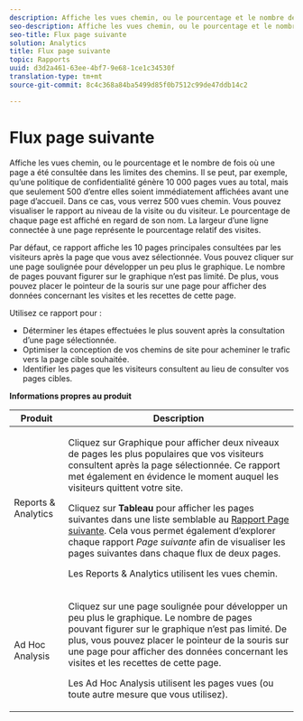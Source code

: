 ```yaml
---
description: Affiche les vues chemin, ou le pourcentage et le nombre de fois où une page a été consultée dans les limites des chemins. Il se peut, par exemple, qu’une politique de confidentialité génère 10 000 pages vues au total, mais que seulement 500 d’entre elles soient immédiatement affichées avant une page d’accueil. Dans ce cas, vous verrez 500 vues chemin. Vous pouvez visualiser le rapport au niveau de la visite ou du visiteur. Le pourcentage de chaque page est affiché en regard de son nom. La largeur d’une ligne connectée à une page représente le pourcentage relatif des visites.
seo-description: Affiche les vues chemin, ou le pourcentage et le nombre de fois où une page a été consultée dans les limites des chemins. Il se peut, par exemple, qu’une politique de confidentialité génère 10 000 pages vues au total, mais que seulement 500 d’entre elles soient immédiatement affichées avant une page d’accueil. Dans ce cas, vous verrez 500 vues chemin. Vous pouvez visualiser le rapport au niveau de la visite ou du visiteur. Le pourcentage de chaque page est affiché en regard de son nom. La largeur d’une ligne connectée à une page représente le pourcentage relatif des visites.
seo-title: Flux page suivante
solution: Analytics
title: Flux page suivante
topic: Rapports
uuid: d3d2a461-63ee-4bf7-9e68-1ce1c34530f
translation-type: tm+mt
source-git-commit: 8c4c368a84ba5499d85f0b7512c99de47ddb14c2

---
```



# Flux page suivante

Affiche les vues chemin, ou le pourcentage et le nombre de fois où une page a été consultée dans les limites des chemins. Il se peut, par exemple, qu’une politique de confidentialité génère 10 000 pages vues au total, mais que seulement 500 d’entre elles soient immédiatement affichées avant une page d’accueil. Dans ce cas, vous verrez 500 vues chemin. Vous pouvez visualiser le rapport au niveau de la visite ou du visiteur. Le pourcentage de chaque page est affiché en regard de son nom. La largeur d’une ligne connectée à une page représente le pourcentage relatif des visites.

Par défaut, ce rapport affiche les 10 pages principales consultées par les visiteurs après la page que vous avez sélectionnée. Vous pouvez cliquer sur une page soulignée pour développer un peu plus le graphique. Le nombre de pages pouvant figurer sur le graphique n’est pas limité. De plus, vous pouvez placer le pointeur de la souris sur une page pour afficher des données concernant les visites et les recettes de cette page.

Utilisez ce rapport pour :

* Déterminer les étapes effectuées le plus souvent après la consultation d’une page sélectionnée.
* Optimiser la conception de vos chemins de site pour acheminer le trafic vers la page cible souhaitée.
* Identifier les pages que les visiteurs consultent au lieu de consulter vos pages cibles.

**Informations propres au produit**

<table id="table_A68A0DC384A74DC4895C8B01F760E175"> 
 <thead> 
  <tr> 
   <th colname="col1" class="entry"> Produit </th> 
   <th colname="col2" class="entry"> Description </th> 
  </tr> 
 </thead>
 <tbody> 
  <tr> 
   <td colname="col1"> Reports &amp; Analytics </td> 
   <td colname="col2"> <p> Cliquez sur <span class="uicontrol">Graphique</span> pour afficher deux niveaux de pages les plus populaires que vos visiteurs consultent après la page sélectionnée. Ce rapport met également en évidence le moment auquel les visiteurs quittent votre site. </p> <p>Cliquez sur <b>Tableau</b> pour afficher les pages suivantes dans une liste semblable au <a href="/help/components/c-variables/dimensionslist/reports-next-page.md"  > Rapport Page suivante</a>. Cela vous permet également d’explorer chaque rapport <i>Page suivante</i> afin de visualiser les pages suivantes dans chaque flux de deux pages. </p> <p>Les Reports &amp; Analytics utilisent les vues chemin. </p> </td> 
  </tr> 
  <tr> 
   <td colname="col1"> Ad Hoc Analysis </td> 
   <td colname="col2"> <p>Cliquez sur une page soulignée pour développer un peu plus le graphique. Le nombre de pages pouvant figurer sur le graphique n’est pas limité. De plus, vous pouvez placer le pointeur de la souris sur une page pour afficher des données concernant les visites et les recettes de cette page. </p> <p>Les Ad Hoc Analysis utilisent les pages vues (ou toute autre mesure que vous utilisez). </p> </td> 
  </tr> 
 </tbody> 
</table>

